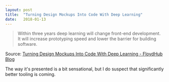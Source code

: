 ```yaml
---
layout: post
title:  "Turning Design Mockups Into Code With Deep Learning"
date:   2018-01-13
---
```


> Within three years deep learning will change front-end development. It will increase prototyping speed and lower the barrier for building software.

Source: [Turning Design Mockups Into Code With Deep Learning - FloydHub Blog](https://blog.floydhub.com/turning-design-mockups-into-code-with-deep-learning/)

The way it's presented is a bit sensational, but I do suspect that significantly better tooling is coming.
